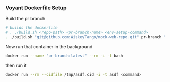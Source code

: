 ### Voyant Dockerfile Setup

Build the pr branch

```bash
# builds the dockerfile
# . ./build.sh <repo-path> <pr-branch-name> <env-setup-command>
. ./build.sh "git@github.com:WiskeyTango/mock-web-repo.git" pr-branch "npm install"
```

Now run that container in the background

```bash
docker run --name "pr-branch:latest" --rm -i -t bash
```

then run it

```bash
docker run --rm --cidfile /tmp/asdf.cid -i -t asdf <command>
```
